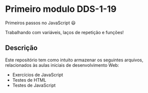 # Primeiro modulo DDS-1-19

Primeiros passos no JavaScript :smiley:

Trabalhando com variáveis, laços de repetição e funções!

## Descrição

Este repositório tem como intuito armazenar os seguintes arquivos, relacionados às aulas iniciais de desenvolvimento Web:
- Exercícios de JavaScript
- Testes de HTML
- Testes de JavaScript